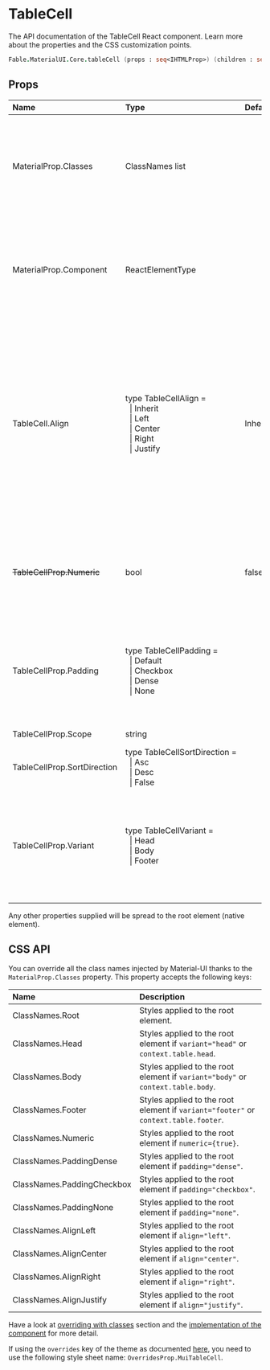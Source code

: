 # TableCell

<p class="description">The API documentation of the TableCell React component. Learn more about the properties and the CSS customization points.</p>

```fsharp
Fable.MaterialUI.Core.tableCell (props : seq<IHTMLProp>) (children : seq<ReactElement>) : ReactElement
```



## Props

| Name | Type | Default | Description |
|:-----|:-----|:--------|:------------|
| <span class="prop-name">MaterialProp.Classes</span> | <span class="prop-type">ClassNames list</span> |   | Override or extend the styles applied to the component.  See CSS API below for more details.  |
| <span class="prop-name">MaterialProp.Component</span> | <span class="prop-type">ReactElementType</span> |   | The component used for the root node. Either a string to use a DOM element or a component. |
| <span class="prop-name">TableCell.Align</span> | <span class="prop-type">type&nbsp;TableCellAlign&nbsp;=<br>&nbsp;&nbsp;&#124;&nbsp;Inherit<br>&nbsp;&nbsp;&#124;&nbsp;Left<br>&nbsp;&nbsp;&#124;&nbsp;Center<br>&nbsp;&nbsp;&#124;&nbsp;Right<br>&nbsp;&nbsp;&#124;&nbsp;Justify<br></span> | <span class="prop-default">Inherit</span> | Set the text-align on the table cell content.<br>Monetary or generally number fields **should be right aligned** as that allows you to add them up quickly in your head without having to worry about decimals. |
| ~~<span class="prop-name">TableCellProp.Numeric</span>~~ | <span class="prop-type">bool</span> | <span class="prop-default">false</span> | *Deprecated*. Instead, use the `align` property.<br><br>If `true`, content will align to the right. |
| <span class="prop-name">TableCellProp.Padding</span> | <span class="prop-type">type&nbsp;TableCellPadding&nbsp;=<br>&nbsp;&nbsp;&#124;&nbsp;Default<br>&nbsp;&nbsp;&#124;&nbsp;Checkbox<br>&nbsp;&nbsp;&#124;&nbsp;Dense<br>&nbsp;&nbsp;&#124;&nbsp;None<br></span> |   | Sets the padding applied to the cell. By default, the Table parent component set the value. |
| <span class="prop-name">TableCellProp.Scope</span> | <span class="prop-type">string</span> |   | Set scope attribute. |
| <span class="prop-name">TableCellProp.SortDirection</span> | <span class="prop-type">type&nbsp;TableCellSortDirection&nbsp;=<br>&nbsp;&nbsp;&#124;&nbsp;Asc<br>&nbsp;&nbsp;&#124;&nbsp;Desc<br>&nbsp;&nbsp;&#124;&nbsp;False<br></span> |   | Set aria-sort direction. |
| <span class="prop-name">TableCellProp.Variant</span> | <span class="prop-type">type&nbsp;TableCellVariant&nbsp;=<br>&nbsp;&nbsp;&#124;&nbsp;Head<br>&nbsp;&nbsp;&#124;&nbsp;Body<br>&nbsp;&nbsp;&#124;&nbsp;Footer<br></span> |   | Specify the cell type. By default, the TableHead, TableBody or TableFooter parent component set the value. |

Any other properties supplied will be spread to the root element (native element).

## CSS API

You can override all the class names injected by Material-UI thanks to the `MaterialProp.Classes` property.
This property accepts the following keys:


| Name | Description |
|:-----|:------------|
| <span class="prop-name">ClassNames.Root</span> | Styles applied to the root element.
| <span class="prop-name">ClassNames.Head</span> | Styles applied to the root element if `variant="head"` or `context.table.head`.
| <span class="prop-name">ClassNames.Body</span> | Styles applied to the root element if `variant="body"` or `context.table.body`.
| <span class="prop-name">ClassNames.Footer</span> | Styles applied to the root element if `variant="footer"` or `context.table.footer`.
| <span class="prop-name">ClassNames.Numeric</span> | Styles applied to the root element if `numeric={true}`.
| <span class="prop-name">ClassNames.PaddingDense</span> | Styles applied to the root element if `padding="dense"`.
| <span class="prop-name">ClassNames.PaddingCheckbox</span> | Styles applied to the root element if `padding="checkbox"`.
| <span class="prop-name">ClassNames.PaddingNone</span> | Styles applied to the root element if `padding="none"`.
| <span class="prop-name">ClassNames.AlignLeft</span> | Styles applied to the root element if `align="left"`.
| <span class="prop-name">ClassNames.AlignCenter</span> | Styles applied to the root element if `align="center"`.
| <span class="prop-name">ClassNames.AlignRight</span> | Styles applied to the root element if `align="right"`.
| <span class="prop-name">ClassNames.AlignJustify</span> | Styles applied to the root element if `align="justify"`.

Have a look at [overriding with classes](#/customization/overrides) section
and the [implementation of the component](https://github.com/mui-org/material-ui/tree/master/packages/material-ui/src/TableCell/TableCell.js)
for more detail.

If using the `overrides` key of the theme as documented
[here](#/customization/themes),
you need to use the following style sheet name: `OverridesProp.MuiTableCell`.

<!--## Demos-->

<!--- [Tables](/demos/tables/)-->

